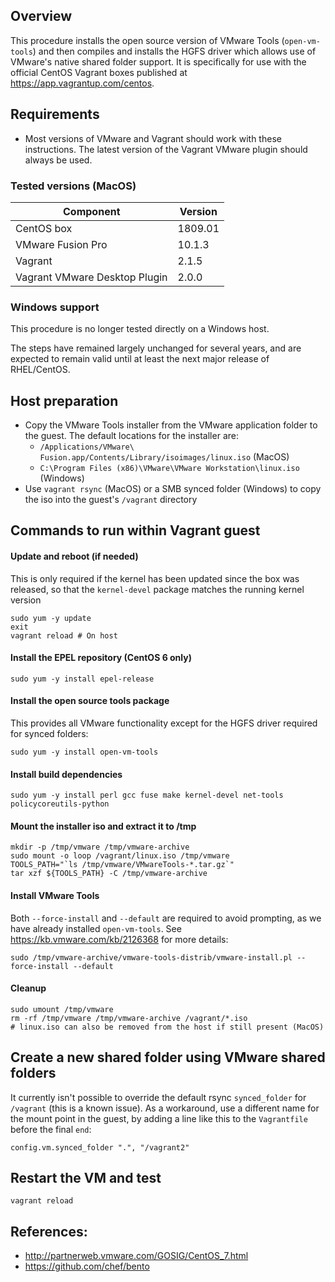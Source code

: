 ## Overview
This procedure installs the open source version of VMware Tools (`open-vm-tools`) and then compiles and installs the HGFS driver which allows use of VMware's native shared folder support. It is specifically for use with the official CentOS Vagrant boxes published at https://app.vagrantup.com/centos.

## Requirements
* Most versions of VMware and Vagrant should work with these instructions. The latest version of the Vagrant VMware plugin should always be used.

### Tested versions (MacOS)
Component | Version
--|--
CentOS box | 1809.01
VMware Fusion Pro | 10.1.3
Vagrant | 2.1.5
Vagrant VMware Desktop Plugin | 2.0.0

### Windows support
This procedure is no longer tested directly on a Windows host.

The steps have remained largely unchanged for several years, and are expected to remain valid until at least the next major release of RHEL/CentOS.

## Host preparation
* Copy the VMware Tools installer from the VMware application folder to the guest. The default locations for the installer are:
  * `/Applications/VMware\ Fusion.app/Contents/Library/isoimages/linux.iso` (MacOS)
  * `C:\Program Files (x86)\VMware\VMware Workstation\linux.iso` (Windows)
* Use `vagrant rsync` (MacOS) or a SMB synced folder (Windows) to copy the iso into the guest's `/vagrant` directory

## Commands to run within Vagrant guest
#### Update and reboot (if needed)
This is only required if the kernel has been updated since the box was released, so that the `kernel-devel` package matches the running kernel version

```
sudo yum -y update
exit
vagrant reload # On host
```

#### Install the EPEL repository (CentOS 6 only)
```
sudo yum -y install epel-release
```

#### Install the open source tools package
This provides all VMware functionality except for the HGFS driver required for synced folders:
```
sudo yum -y install open-vm-tools
```

#### Install build dependencies
```
sudo yum -y install perl gcc fuse make kernel-devel net-tools policycoreutils-python
```

#### Mount the installer iso and extract it to /tmp
```
mkdir -p /tmp/vmware /tmp/vmware-archive
sudo mount -o loop /vagrant/linux.iso /tmp/vmware
TOOLS_PATH="`ls /tmp/vmware/VMwareTools-*.tar.gz`"
tar xzf ${TOOLS_PATH} -C /tmp/vmware-archive
```

#### Install VMware Tools
Both `--force-install` and `--default` are required to avoid prompting, as we have already installed `open-vm-tools`. See https://kb.vmware.com/kb/2126368 for more details:
```
sudo /tmp/vmware-archive/vmware-tools-distrib/vmware-install.pl --force-install --default
```

#### Cleanup
```
sudo umount /tmp/vmware
rm -rf /tmp/vmware /tmp/vmware-archive /vagrant/*.iso
# linux.iso can also be removed from the host if still present (MacOS)
```

## Create a new shared folder using VMware shared folders
It currently isn't possible to override the default rsync `synced_folder` for `/vagrant` (this is a known issue). As a workaround, use a different name for the mount point in the guest, by adding a line like this to the `Vagrantfile` before the final `end`:
```
config.vm.synced_folder ".", "/vagrant2"
```

## Restart the VM and test
```
vagrant reload
```

## References:
* http://partnerweb.vmware.com/GOSIG/CentOS_7.html
* https://github.com/chef/bento
